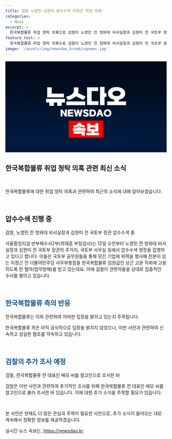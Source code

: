 ```yaml
---
title: 검찰 노영민·김현미 압수수색 이정근 취업 의혹
categories:
  - News
excerpt: >
  한국복합물류 취업 청탁 의혹으로 검찰이 노영민 전 청와대 비서실장과 김현미 전 국토부 장관을 압수수색하고 수사 중이다. 이들은 이정근 전 더불어민주당 사무부총장을 한국복합물류에 고용하도록 압력을 행사한 혐의를 받고 있으며, 이에 대한 조사가 계속되고 있다. 관련하여 전 대표도 참고인 신분으로 조사를 받았으며, 논란은 계속되고 있다. (150자)
feature_text: >
  한국복합물류 취업 청탁 의혹으로 검찰이 노영민 전 청와대 비서실장과 김현미 전 국토부 장관을 압수수색하고 수사 중이다. 이들은 이정근 전 더불어민주당 사무부총장을 한국복합물류에 고용하도록 압력을 행사한 혐의를 받고 있으며, 이에 대한 조사가 계속되고 있다. 관련하여 전 대표도 참고인 신분으로 조사를 받았으며, 논란은 계속되고 있다. (150자)
image: '/assets/img/newsdao_breakingnews.jpg'
---
```


<p><img src="/assets/img/newsdao_breakingnews.jpg" alt="implanttips 속보" /></p>

<h2 data-ke-size="size26">한국복합물류 취업 청탁 의혹 관련 최신 소식</h2>

<p data-ke-size="size16">&nbsp;</p>

<p>한국복합물류에 대한 취업 청탁 의혹과 관련하여 최근의 소식에 대해 알아보겠습니다.</p>

<p data-ke-size="size16">&nbsp;</p>

<h2>압수수색 진행 중</h2>

<p data-ke-size="size16">검찰, 노영민 전 청와대 비서실장과 김현미 전 국토부 장관 압수수색 중</p>

<p>서울중앙지검 반부패수사2부(최재훈 부장검사)는 12일 오전부터 노영민 전 청와대 비서실장과 김현미 전 국토부 장관의 주거지, 국토부 사무실 등에서 압수수색 영장을 집행하고 있다고 합니다. 이들은 국토부 공무원들을 통해 민간 기업에 위력을 행사해 친분이 있는 이정근 전 더불어민주당 사무부총장을 한국복합물류 임원급인 상근 고문 직위에 고용하도록 한 혐의(업무방해)를 받고 있는데요. 이에 검찰이 관련자들을 상대로 집중적인 수사를 벌이고 있습니다.</p></p>

<p data-ke-size="size16">&nbsp;</p>

<h2><b><span style="color: #1a5490;">한국복합물류 측의 반응</span></b></h2>

<p data-ke-size="size16">한국복합물류는 이와 관련하여 어떠한 입장을 밝히고 있는지 주목됩니다.</p>

<p>한국복합물류 측은 아직 공식적으로 입장을 밝히지 않았으나, 이번 사안과 관련하여 신속하고 성실한 협조를 약속하고 있습니다.</p>

<p data-ke-size="size16">&nbsp;</p>

<h2><b><span style="color: #1a5490;">검찰의 추가 조사 예정</span></b></h2>

<p data-ke-size="size16">검찰, 한국복합물류 전 대표인 배모 씨를 참고인으로 조사한 바</p>

<p>검찰은 이번 사안과 관련하여 추가적인 조사를 위해 한국복합물류 전 대표인 배모 씨를 참고인으로 불러 조사한 바 있습니다. 이에 대한 추가 소식을 주목할 필요가 있습니다.</p>

<p data-ke-size="size16">&nbsp;</p>

<p>본 사안은 현재도 더 많은 관심과 주목이 필요한 사안으로, 추가 소식이 들어오는 대로 계속해서 정확한 정보를 제공하겠습니다.</p>
실시간 뉴스 속보는, <a href="https://newsdao.kr" rel="dofollow">https://newsdao.kr</a>


